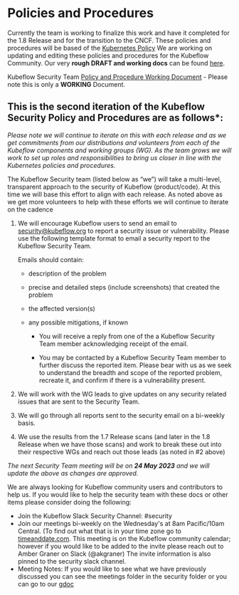 # Policies and Procedures

Currently the team is working to finalize this work and have it completed for the 1.8 Release and for the transition to the CNCF.
These policies and procedures will be based of the [Kubernetes Policy](https://kubernetes.io/docs/reference/issues-security/security/)
We are working on updating and editing these policies and procedures for the Kubeflow Community.  Our very **rough DRAFT and working docs** can be found [here](https://docs.google.com/document/d/1sjWa0G2UqdsP1QROYVEl9iQR6v1x8HD7-F4TQo7lV6M/edit?usp=sharing).

Kubeflow Security Team [Policy and Procedure Working Document](https://docs.google.com/document/d/1vw_efQyYG_zWEoL-vk9mZQX5p7fOcl3RTG6pcxMhYKI/edit?usp=sharing) - Please note this is only a **WORKING** Document. 

## This is the second iteration of the Kubeflow Security Policy and Procedures are as follows*:

*Please note we will continue to iterate on this with each release and as we get commitments from our distributions and volunteers from each of the Kubeflow components and working groups (WG). As the team grows we will work to set up roles and responsibilities to bring us closer in line with the Kubernetes policies and procedures.* 


The Kubeflow Security team (listed below as “we”) will take a multi-level, transparent approach to the security of Kubeflow (product/code). At this time we will base this effort to align with each release.  As noted above as we get more volunteers to help with these efforts we will continue to iterate on the cadence 

1. We will encourage Kubeflow users to send an email to security@kubeflow.org to report a security issue or vulnerability.  Please use the following template format to email a security report to the Kubeflow Security Team. 

   Emails should contain:
     * description of the problem
     * precise and detailed steps (include screenshots) that created the problem
     * the affected version(s)
     * any possible mitigations, if known
     
       * You will receive a reply from one of the a Kubeflow Security Team member acknowledging receipt of the email.

       * You may be contacted by a Kubeflow Security Team member to further discuss the reported item. Please bear with us as we seek to understand the breadth and scope of the reported problem, recreate it, and confirm if there is a vulnerability present.

2. We will work with the WG leads to give updates on any security related issues that are sent to the Security Team.

3. We will go through all reports sent to the security email on a bi-weekly basis. 

4. We use the results from the 1.7 Release scans (and later in the 1.8 Release when we have those scans) and work to break these out into their respective WGs and reach out those leads (as noted in #2 above)


*The next Security Team meeting will be on **24 May 2023** and we will update the above as changes are approved.* 


We are always looking for Kubeflow community users and contributors to help us. If you would like to help the security team with these docs or other items please consider doing the following:
* Join the Kubeflow Slack Security Channel: #security
* Join our meetings bi-weekly on the Wednesday's at 8am Pacific/10am Central. (To find out what that is in your time zone go to [timeanddate.com](https://www.timeanddate.com/). This meeting is on the Kubeflow community calendar; however if you would like to be added to the invite please reach out to Amber Graner on Slack (@akgraner) The invite information is also pinned to the security slack channel. 
* Meeting Notes: If you would like to see what we have previously discussed you can see the meetings folder in the security folder or you can go to our [gdoc](https://docs.google.com/document/d/1xGkg9GuO2OjvYhdONJFbSrpF66UKhtYonczttJoTv3s/edit?usp=sharing)
